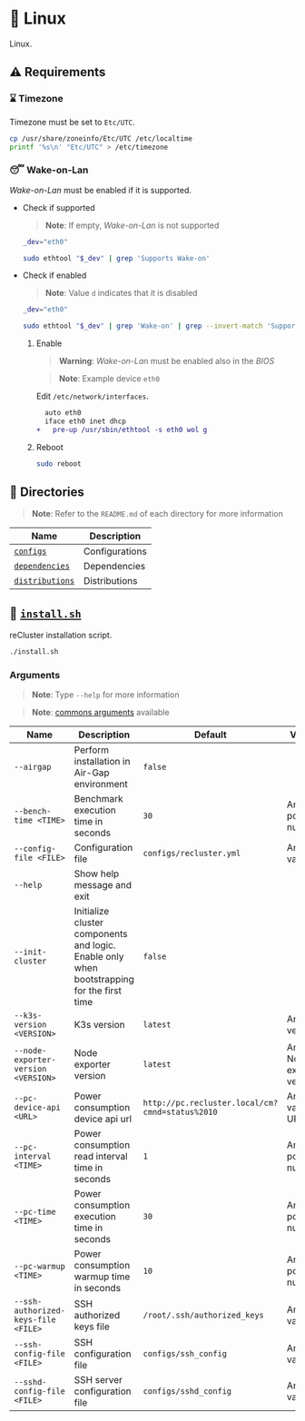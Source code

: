# :penguin: Linux

Linux.

## :warning: Requirements

### :hourglass: Timezone

Timezone must be set to `Etc/UTC`.

```sh
cp /usr/share/zoneinfo/Etc/UTC /etc/localtime
printf '%s\n' "Etc/UTC" > /etc/timezone
```

### :sleeping: Wake-on-Lan

_Wake-on-Lan_ must be enabled if it is supported.

- Check if supported

  > **Note**: If empty, _Wake-on-Lan_ is not supported

  ```sh
  _dev="eth0"
  
  sudo ethtool "$_dev" | grep 'Supports Wake-on'
  ```

- Check if enabled

  > **Note**: Value `d` indicates that it is disabled

  ```sh
  _dev="eth0"
  
  sudo ethtool "$_dev" | grep 'Wake-on' | grep --invert-match 'Supports Wake-on'
  ```

  1. Enable

     > **Warning**: _Wake-on-Lan_ must be enabled also in the _BIOS_

     > **Note**: Example device `eth0`

     Edit `/etc/network/interfaces`.

     ```diff
       auto eth0
       iface eth0 inet dhcp
     +   pre-up /usr/sbin/ethtool -s eth0 wol g
     ```

  2. Reboot

     ```sh
     sudo reboot
     ```

## :file_folder: Directories

> **Note**: Refer to the `README.md` of each directory for more information

| **Name**                            | **Description** |
| ----------------------------------- | --------------- |
| [`configs`](./configs/)             | Configurations  |
| [`dependencies`](./dependencies/)   | Dependencies    |
| [`distributions`](./distributions/) | Distributions   |

## :bookmark_tabs: [`install.sh`](./install.sh)

reCluster installation script.

```sh
./install.sh
```

### Arguments

> **Note**: Type `--help` for more information

> **Note**: [commons arguments](../scripts/README.md#commons-arguments) available

| **Name**                            | **Description**                                                                            | **Default**                                     | **Values**                |
| ----------------------------------- | ------------------------------------------------------------------------------------------ | ----------------------------------------------- | ------------------------- |
| `--airgap`                          | Perform installation in Air-Gap environment                                                | `false`                                         |
| `--bench-time <TIME>`               | Benchmark execution time in seconds                                                        | `30`                                            | Any positive number       |
| `--config-file <FILE>`              | Configuration file                                                                         | `configs/recluster.yml`                         | Any valid file            |
| `--help`                            | Show help message and exit                                                                 |
| `--init-cluster`                    | Initialize cluster components and logic. Enable only when bootstrapping for the first time | `false`                                         |
| `--k3s-version <VERSION>`           | K3s version                                                                                | `latest`                                        | Any K3s version           |
| `--node-exporter-version <VERSION>` | Node exporter version                                                                      | `latest`                                        | Any Node exporter version |
| `--pc-device-api <URL>`             | Power consumption device api url                                                           | `http://pc.recluster.local/cm?cmnd=status%2010` | Any valid URL             |
| `--pc-interval <TIME>`              | Power consumption read interval time in seconds                                            | `1`                                             | Any positive number       |
| `--pc-time <TIME>`                  | Power consumption execution time in seconds                                                | `30`                                            | Any positive number       |
| `--pc-warmup <TIME>`                | Power consumption warmup time in seconds                                                   | `10`                                            | Any positive number       |
| `--ssh-authorized-keys-file <FILE>` | SSH authorized keys file                                                                   | `/root/.ssh/authorized_keys`                    | Any valid file            |
| `--ssh-config-file <FILE>`          | SSH configuration file                                                                     | `configs/ssh_config`                            | Any valid file            |
| `--sshd-config-file <FILE>`         | SSH server configuration file                                                              | `configs/sshd_config`                           | Any valid file            |
